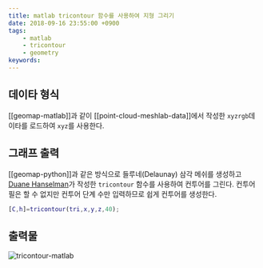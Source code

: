 ```yaml
---
title: matlab tricontour 함수를 사용하여 지형 그리기
date: 2018-09-16 23:55:00 +0900
tags:
    - matlab
    - tricontour
    - geometry
keywords:
---
```


## 데이타 형식
[[geomap-matlab]]과 같이 [[point-cloud-meshlab-data]]에서 작성한 `xyzrgb`데이타를 로드하여 `xyz`를 사용한다.

## 그래프 출력

[[geomap-python]]과 같은 방식으로 들루네(Delaunay) 삼각 메쉬를 생성하고 [Duane Hanselman][1]가 작성한 `tricontour` 함수를 사용하여 컨투어를 그린다. 컨투어필은 할 수 없지만 컨투어 단계 수만 입력하므로 쉽게 컨투어를 생성한다.
 
```matlab
[C,h]=tricontour(tri,x,y,z,40);
```

## 출력물

![tricontour-matlab](https://github.com/five2nine/geomap/blob/master/tricontour-matlab.png?raw=true)


[1]:https://kr.mathworks.com/matlabcentral/fileexchange/38858-contour-plot-for-scattered-data?focused=5249779&tab=function

